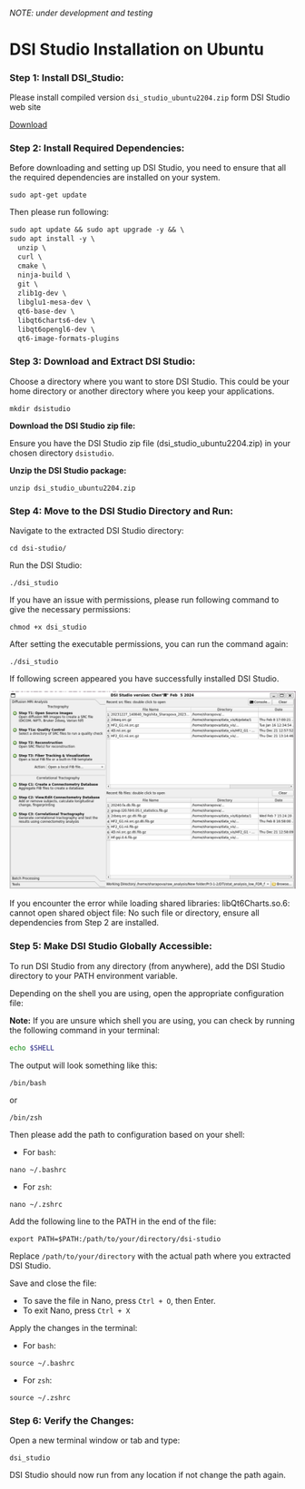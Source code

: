###### NOTE: under development and testing

# DSI Studio Installation on Ubuntu 

### Step 1: Install DSI_Studio:

Please install compiled version `dsi_studio_ubuntu2204.zip` form DSI Studio web site

[Download](https://dsi-studio.labsolver.org/download.html)

### Step 2: Install Required Dependencies:

Before downloading and setting up DSI Studio, you need to ensure that all the required dependencies are installed on your system.

```
sudo apt-get update
```

Then please run following:

```
sudo apt update && sudo apt upgrade -y && \
sudo apt install -y \
  unzip \
  curl \
  cmake \
  ninja-build \
  git \
  zlib1g-dev \
  libglu1-mesa-dev \
  qt6-base-dev \
  libqt6charts6-dev \
  libqt6opengl6-dev \
  qt6-image-formats-plugins
```


### Step 3: Download and Extract DSI Studio:

Choose a directory where you want to store DSI Studio. This could be your home directory or another directory where you keep your applications.

```
mkdir dsistudio
```

**Download the DSI Studio zip file:**

Ensure you have the DSI Studio zip file (dsi_studio_ubuntu2204.zip) in your chosen directory `dsistudio`.

**Unzip the DSI Studio package:**

```
unzip dsi_studio_ubuntu2204.zip
```

### Step 4: Move to the DSI Studio Directory and Run:

Navigate to the extracted DSI Studio directory:

```
cd dsi-studio/
```

Run the DSI Studio:

```
./dsi_studio
```

If you have an issue with permissions, please run following command to give the necessary permissions:

```
chmod +x dsi_studio
```

After setting the executable permissions, you can run the command again:

```
./dsi_studio
```


If following screen appeared you have successfully installed DSI Studio. 

![alt text](image.png)

If you encounter the error while loading shared libraries: libQt6Charts.so.6: cannot open shared object file: No such file or directory, ensure all dependencies from Step 2 are installed.

### Step 5: Make DSI Studio Globally Accessible:

To run DSI Studio from any directory (from anywhere), add the DSI Studio directory to your PATH environment variable.


Depending on the shell you are using, open the appropriate configuration file:

**Note:** If you are unsure which shell you are using, you can check by running the following command in your terminal:

```bash
echo $SHELL
```

The output will look something like this:

```
/bin/bash
```

or

```
/bin/zsh
```

Then please add the path to configuration based on your shell:

- For `bash`:

```
nano ~/.bashrc
```

- For `zsh`:

```
nano ~/.zshrc
```

Add the following line to the PATH in the end of the file:

```
export PATH=$PATH:/path/to/your/directory/dsi-studio
```

Replace `/path/to/your/directory` with the actual path where you extracted DSI Studio.

Save and close the file:
- To save the file in Nano, press `Ctrl + O`, then Enter.
- To exit Nano, press `Ctrl + X`

Apply the changes in the terminal:


- For `bash`:

```
source ~/.bashrc
```

- For `zsh`:

```
source ~/.zshrc
```

### Step 6: Verify the Changes:

Open a new terminal window or tab and type:

```
dsi_studio
```

DSI Studio should now run from any location if not change the path again. 





